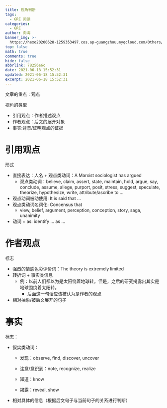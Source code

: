 ```yaml
---
title: 视角判断
tags:
  - GRE 阅读
categories:
  - GRE
author: 向海
banner_img: >-
  https://hexo20200628-1259353497.cos.ap-guangzhou.myqcloud.com/Others/Fluid/post/post2.jpg
top: false
math: true
comments: true
hide: false
abbrlink: 78256e6c
date: 2021-06-18 15:52:31
updated: 2021-06-18 15:52:31
excerpt: 2021-06-18 15:52:31
---
```


文章的重点：观点

视角的类型

+ 引用观点：作者描述观点
+ 作者观点：后文的展开对象
+ 事实:背景/证明观点的证据


# 引用观点

形式

+ 直接表达：人名 + 观点类动词：A Marxist sociologist has argued
  + 观点类动词：believe, claim, assert, state, maintain, hold, argue, say, conclude, assume, allege, purport, posit, stress, suggest, speculate, theorize, hypothesize, write, attribute/ascribe to ...
+ 观点动词被动使用: It is said that ...
+ 观点类动词名词化: Concensus that
  + view, belief, argument, perception, conception, story, saga, unanimity
+ 动词 + as: identify ... as ...

# 作者观点

标志

+ 强烈的情感色彩评价词：The theory is extremely limited
+ 转折词 + 事实类信息
  + 例：以前人们都以为是太阳绕着地球转。但是，之后的研究揭露出其实是地球围绕着太阳转。
    + 后面这一句话应该被认为是作者的观点
+ 相对抽象/被后文展开的句子

# 事实

标志：

+ 叙实类动词：

  + 发现：observe, find, discover, uncover

  + 注意/意识到：note, recognize, realize

  + 知道：know

  + 揭露：reveal, show

+ 相对具体的信息（根据后文句子与当前句子的关系进行判断）